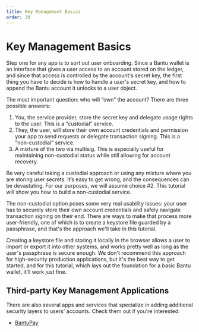```yaml
---
title: Key Management Basics
order: 30
---
```


# Key Management Basics

Step one for any app is to sort out user onboarding. Since a Bantu wallet is an interface that gives a user access to an account stored on the ledger, and since that access is controlled by the account's secret key, the first thing you have to decide is how to handle a user's secret key, and how to append the Bantu account it unlocks to a user object.

The most important question: who will “own” the account? There are three possible answers:

1. You, the service provider, store the secret key and delegate usage rights to the user. This is a “custodial” service.
2. They, the user, will store their own account credentials and permission your app to send requests or delegate transaction signing. This is a “non-custodial” service.
3. A mixture of the two via multisig. This is especially useful for maintaining non-custodial status while still allowing for account recovery.

Be very careful taking a custodial approach or using any mixture where you are storing user secrets. It’s easy to get wrong, and the consequences can be devastating. For our purposes, we will assume choice \#2. This tutorial will show you how to build a non-custodial service.

The non-custodial option poses some very real usability issues: your user has to securely store their own account credentials and safely navigate transaction signing on their end. There are ways to make that process more user-friendly, one of which is to create a keystore file guarded by a passphrase, and that's the approach we'll take in this tutorial.

Creating a keystore file and storing it locally in the browser allows a user to import or export it into other systems, and works pretty well as long as the user's passphrase is secure enough. We don't recommend this approach for high-security production applications, but it's the best way to get started, and for this tutorial, which lays out the foundation for a basic Bantu wallet, it’ll work just fine.

## Third-party Key Management Applications

There are also several apps and services that specialize in adding additional security layers to users' accounts. Check them out if you're interested:

* [BantuPay](https://bantupay.org/)

